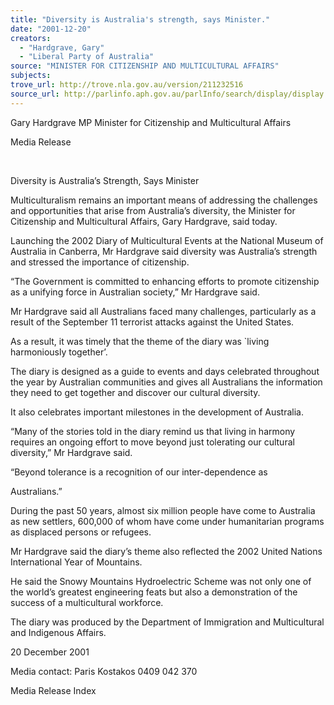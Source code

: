 ```yaml
---
title: "Diversity is Australia's strength, says Minister."
date: "2001-12-20"
creators:
  - "Hardgrave, Gary"
  - "Liberal Party of Australia"
source: "MINISTER FOR CITIZENSHIP AND MULTICULTURAL AFFAIRS"
subjects:
trove_url: http://trove.nla.gov.au/version/211232516
source_url: http://parlinfo.aph.gov.au/parlInfo/search/display/display.w3p;query=Id%3A%22media/pressrel/3UN56%22
---
```


 Gary Hardgrave MP Minister for Citizenship and Multicultural Affairs

 Media Release

  

 Diversity is Australia’s Strength, Says Minister

 Multiculturalism remains an important means of addressing the challenges and opportunities that arise from Australia’s diversity, the Minister for Citizenship and Multicultural Affairs, Gary Hardgrave, said today.

 Launching the 2002 Diary of Multicultural Events at the National Museum of Australia in Canberra, Mr Hardgrave said diversity was Australia’s strength and stressed the importance of citizenship.

 “The Government is committed to enhancing efforts to promote citizenship as a unifying force in Australian society,” Mr Hardgrave said.

 Mr Hardgrave said all Australians faced many challenges, particularly as a result of the September 11 terrorist attacks against the United States.

 As a result, it was timely that the theme of the diary was `living harmoniously together’.

 The diary is designed as a guide to events and days celebrated throughout the year by Australian communities and gives all Australians the information they need to get together and discover our cultural diversity.

 It also celebrates important milestones in the development of Australia.

 “Many of the stories told in the diary remind us that living in harmony requires an ongoing effort to move beyond just tolerating our cultural diversity,” Mr Hardgrave said.

 “Beyond tolerance is a recognition of our inter-dependence as

 Australians.”

 During the past 50 years, almost six million people have come to Australia as new settlers, 600,000 of whom have come under humanitarian programs as displaced persons or refugees.

 Mr Hardgrave said the diary’s theme also reflected the 2002 United Nations International Year of Mountains.

 He said the Snowy Mountains Hydroelectric Scheme was not only one of the world’s greatest engineering feats but also a demonstration of the success of a multicultural workforce.

 The diary was produced by the Department of Immigration and Multicultural and Indigenous Affairs.

 20 December 2001

 Media contact: Paris Kostakos 0409 042 370

 Media Release Index

